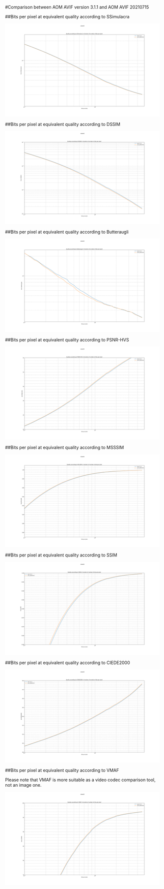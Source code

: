#Comparison between AOM AVIF version 3.1.1 and AOM AVIF 20210715

##Bits per pixel at equivalent quality according to SSimulacra

![Bits per pixel at equivalent quality according to SSimulacra](subset1.ssimulacra.(aom_3.1.1,aom_20210715).svg)

##Bits per pixel at equivalent quality according to DSSIM

![Bits per pixel at equivalent quality according to DSSIM](subset1.dssim.(aom_3.1.1,aom_20210715).svg)

##Bits per pixel at equivalent quality according to Butteraugli

![Bits per pixel at equivalent quality according to Butteraugli](subset1.butteraugli.(aom_3.1.1,aom_20210715).svg)

##Bits per pixel at equivalent quality according to PSNR-HVS

![Bits per pixel at equivalent quality according to Y-PSNR-HVS](subset1.psnr-hvs.(aom_3.1.1,aom_20210715).svg)

##Bits per pixel at equivalent quality according to MSSSIM

![Bits per pixel at equivalent quality according to MSSSIM](subset1.ms-ssim.(aom_3.1.1,aom_20210715).svg)

##Bits per pixel at equivalent quality according to SSIM

![Bits per pixel at equivalent quality according to SSIM](subset1.ssim.(aom_3.1.1,aom_20210715).svg)

##Bits per pixel at equivalent quality according to CIEDE2000

![Bits per pixel at equivalent quality according to CIEDE2000](subset1.ciede2000.(aom_3.1.1,aom_20210715).svg)

##Bits per pixel at equivalent quality according to VMAF

Please note that VMAF is more suitable as a video codec comparison tool, not an image one.

![Bits per pixel at equivalent quality according to VMAF](subset1.vmaf.(aom_3.1.1,aom_20210715).svg)
